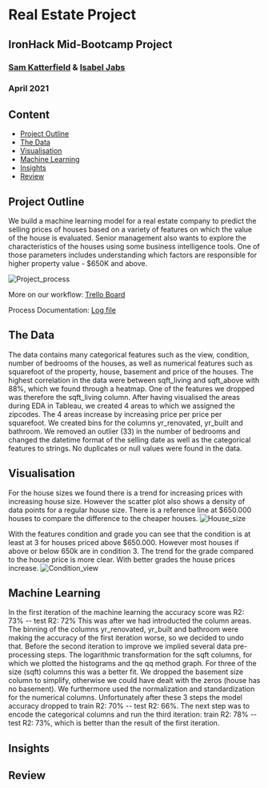 # Real Estate Project 
## IronHack Mid-Bootcamp Project 
### [Sam Katterfield](https://github.com/samcana) & [Isabel Jabs](https://github.com/IsabelJabs)
### April 2021

## Content

- [Project Outline](#project-outline)
- [The Data](#the-data)
- [Visualisation](#visualisation)
- [Machine Learning](#machine-learning)
- [Insights](#insights)
- [Review](#review)

## Project Outline

We build a machine learning model for a real estate company to predict the selling prices of houses based on a variety of features on which the value of the house is evaluated. 
Senior management also wants to explore the characteristics of the houses using some business intelligence tools. One of those parameters includes understanding which factors are responsible for higher property value - $650K and above.

![Project_process](https://user-images.githubusercontent.com/81168853/115729162-7858de80-a385-11eb-9281-ccc290097ab7.png)

More on our workflow: [Trello Board](https://trello.com/b/ebLY8eYt/realestateproject)

Process Documentation: [Log file](https://docs.google.com/document/d/1vGG2OElHPCnsIPhQQ6l-QAzZkvlcBCnOHNquINd_YxM)

## The Data

The data contains many categorical features such as the view, condition, number of bedrooms of the houses, as well as numerical features such as squarefoot of the property, house, basement and price of the houses. 
The highest correlation in the data were between sqft_living and sqft_above with 88%, which we found through a heatmap. One of the features we dropped was therefore the sqft_living column. 
After having visualised the areas during EDA in Tableau, we created 4 areas to which we assigned the zipcodes. The 4 areas increase by increasing price per price per squarefoot. We created bins for the columns yr_renovated, yr_built and bathroom. 
We removed an outlier (33) in the number of bedrooms and changed the datetime format of the selling date as well as the categorical features to strings.
No duplicates or null values were found in the data. 

## Visualisation
For the house sizes we found there is a trend for increasing prices with increasing house size. However the scatter plot also shows a density of data points for a regular house size. There is a reference line at $650.000 houses to compare the difference to the cheaper houses.
![House_size](https://user-images.githubusercontent.com/81168853/115725218-f0bda080-a381-11eb-9c47-68dc8d388599.png)

With the features condition and grade you can see that the condition is at least at 3 for houses priced above $650.000. However most houses if above or below 650k are in condition 3. 
The trend for the grade compared to the house price is more clear. With better grades the house prices increase. 
![Condition_view](https://user-images.githubusercontent.com/81168853/115725250-f915db80-a381-11eb-8fee-f33ab584eb4d.png)

## Machine Learning 
In the first iteration of the machine learning the accuracy score was  R2: 73% -- test R2: 72%
This was after we had introducted the column areas. The binning of the columns yr_renovated, yr_built and bathroom were making the accuracy of the first iteration worse, so we decided to undo that. 
Before the second iteration to improve we implied several data pre-processing steps. The logarithmic transformation for the sqft columns, for which we plotted the histograms and the qq method graph. For three of the size (sqft) columns this was a better fit. We dropped the basement size column to simplify, otherwise we could have dealt with the zeros (house has no basement). 
We furthermore used the normalization and standardization for the numerical columns. Unfortunately after these 3 steps the model accuracy dropped to train R2: 70% -- test R2: 66%.
The next step was to encode the categorical columns and run the third iteration: train R2: 78% -- test R2: 73%, which is better than the result of the first iteration. 







## Insights

## Review


